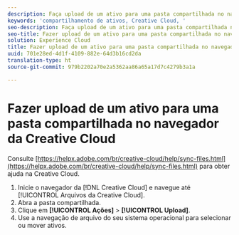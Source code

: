 ```yaml
---
description: Faça upload de um ativo para uma pasta compartilhada no navegador da Creative Cloud.
keywords: 'compartilhamento de ativos, Creative Cloud, '
seo-description: Faça upload de um ativo para uma pasta compartilhada no navegador da Creative Cloud.
seo-title: Fazer upload de um ativo para uma pasta compartilhada no navegador da Creative Cloud
solution: Experience Cloud
title: Fazer upload de um ativo para uma pasta compartilhada no navegador da Creative Cloud
uuid: 701e28ed-4d1f-4109-882e-64d3b16cd2da
translation-type: ht
source-git-commit: 979b2202a70e2a5362aa86a65a17d7c4279b3a1a

---
```



# Fazer upload de um ativo para uma pasta compartilhada no navegador da Creative Cloud

Consulte [https://helpx.adobe.com/br/creative-cloud/help/sync-files.html](https://helpx.adobe.com/br/creative-cloud/help/sync-files.html) para obter ajuda na Creative Cloud.

1. Inicie o navegador da [!DNL Creative Cloud] e navegue até [!UICONTROL Arquivos da Creative Cloud].
1. Abra a pasta compartilhada.
1. Clique em **[!UICONTROL Ações]** &gt; **[!UICONTROL Upload]**.
1. Use a navegação de arquivo do seu sistema operacional para selecionar ou mover ativos.
